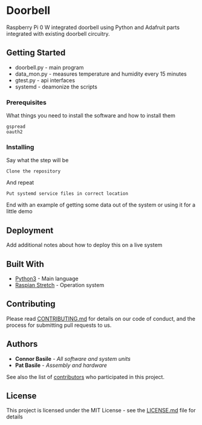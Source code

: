# Doorbell

Raspberry Pi 0 W integrated doorbell using Python and Adafruit parts integrated with existing doorbell circuitry.

## Getting Started

- doorbell.py - main program
- data_mon.py - measures temperature and humidity every 15 minutes
- gtest.py    - api interfaces
- systemd     - deamonize the scripts

### Prerequisites

What things you need to install the software and how to install them

```
gspread
oauth2
```

### Installing

Say what the step will be

```
Clone the repository
```

And repeat

```
Put systemd service files in correct location
```

End with an example of getting some data out of the system or using it for a little demo

## Deployment

Add additional notes about how to deploy this on a live system

## Built With

* [Python3](https://www.python.org/) - Main language
* [Raspian Stretch](https://www.raspberrypi.org/blog/raspbian-stretch/) - Operation system 

## Contributing

Please read [CONTRIBUTING.md](https://gist.github.com/PurpleBooth/b24679402957c63ec426) for details on our code of conduct, and the process for submitting pull requests to us.

## Authors

* **Connor Basile** - *All software and system units*
* **Pat Basile**    - *Assembly and hardware*

See also the list of [contributors](https://github.com/your/project/contributors) who participated in this project.

## License

This project is licensed under the MIT License - see the [LICENSE.md](LICENSE.md) file for details
